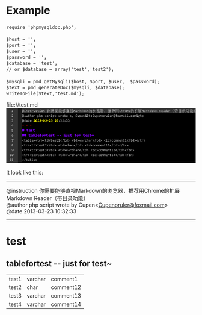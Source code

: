 # Example  
    require 'phpmysqldoc.php';
	
    $host = '';
    $port = '';
    $user = '';
    $password = '';
    $database = 'test';
    // or $database = array('test','test2');

    $mysqli = pmd_getMysqli($host, $port, $user,  $password);
    $text = pmd_generateDoc($mysqli, $database);
    writeToFile($text,'test.md');

file://test.md   
![内容截图](screenshot.png)


It look like this:  
- - -
@instruction 你需要能够直视Markdown的浏览器，推荐用Chrome的扩展Markdown Reader（带目录功能）  
@author php script wrote by Cupen&lt;Cupenoruler@foxmail.com&gt;  
@date 2013-03-23 10:32:33  
- - -  
# test  
## tablefortest -- just for test~  
<table><tr><td>test1</td> <td>varchar</td> <td>comment1</td></tr>  
<tr><td>test2</td> <td>char</td> <td>comment12</td></tr>  
<tr><td>test3</td> <td>varchar</td> <td>comment13</td></tr>  
<tr><td>test4</td> <td>varchar</td> <td>comment14</td></tr>  
</table>   